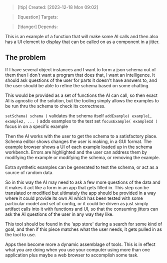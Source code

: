 
>[!tip] Created: [2023-12-18 Mon 09:02]

>[!question] Targets: 

>[!danger] Depends: 

This is an example of a function that will make some AI calls and then also has a UI element to display that can be called on as a component in a jitter.

## The problem
If I have several object instances and I want to form a json schema out of them then I don't want a program that does that, I want an intelligence.  It should ask questions of the user for parts it doesn't have answers to, and the user should be able to refine the schema based on some chatting.

This would be provided as a set of functions the AI can call, so then exact AI is agnostic of the solution, but the tooling simply allows the examples to be run thru the schema to check its correctness.

`setSchema( schema )` validates the schema itself
`addExample( example1, example2, ... )` adds examples to the test set
`focusExample( exampleId )` focus in on a specific example

Then the AI works with the user to get the schema to a satisfactory place.
Schema editor shows changes the user is making, in a GUI format.
The example browser shows a UI of each example loaded up in the schema workbench.
Errors are highlighted and the user can address them by modifying the example or modifying the schema, or removing the example.

Extra synthetic examples can be generated to test the schema, or act as a source of random data.

So in this way the AI may need to ask a few more questions of the data and it makes it act like a form in an app that gets filled in.  This step can be translated or modified but ultimately the app should be provided in a way where it could provide its own AI which has been tested with some particular model and set of config, or it could be driven as just simply artifact calls into it with functions and UI, so that the consuming jitters can ask the AI questions of the user in any way they like.

This tool should be found in the 'app store' during a search for some kind of goal, and then if this piece matches what the user needs, it gets pulled in as the tool to use.

Apps then become more a dynamic assemblage of tools.  This is in effect what you are doing when you use your computer using more than one application plus maybe a web browser to accomplish some task.